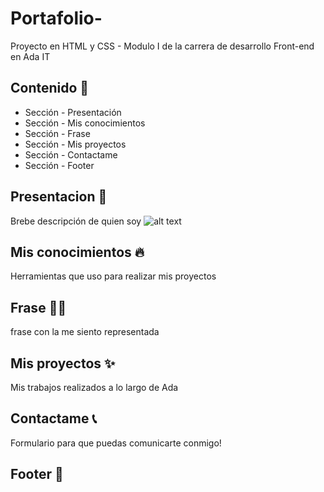 # Portafolio-
Proyecto en HTML y CSS - Modulo I de la carrera de desarrollo Front-end en Ada IT
## Contenido 🚀

* Sección - Presentación
* Sección - Mis conocimientos
* Sección - Frase
* Sección - Mis proyectos
* Sección - Contactame
* Sección - Footer
## Presentacion :wave:
Brebe descripción de quien soy
 ![alt text](https://github.com/AldanaLuciaCastro17/Portafolio-/blob/main/Readme/Presentaci%C3%B3n.jpg) 
## Mis conocimientos :fire:
Herramientas que uso para realizar mis proyectos 
## Frase :ok_woman:
frase con la me siento representada 
## Mis proyectos :sparkles:
Mis trabajos realizados a lo largo de Ada
## Contactame :telephone_receiver:
Formulario para que puedas comunicarte conmigo!
## Footer :feet:
